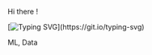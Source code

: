 Hi there !

[![Typing SVG](https://readme-typing-svg.demolab.com?font=Fira+Code&pause=1000&width=435&lines=Learning+in+progress+...)](https://git.io/typing-svg)

ML, Data 
